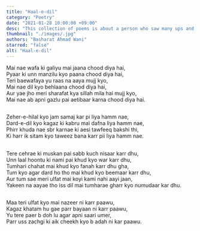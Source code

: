 ```yaml
---
title: "Haal-e-dil"
category: "Poetry"
date: "2021-01-28 10:00:00 +09:00"
desc: "This collection of poems is about a person who saw many ups and downs in his personal life. He is sometimes very angry with his beloved and sometimes very happy. Finally, he comes to the conclusion that there is no one in this universe who can replace the love of a mother for her child."
thumbnail: "./images/.jpg"
authors: "Basharat Ahmad Wani"
starred: "false"
alt: "Haal-e-dil"
---
```


Mai nae wafa ki galiyu mai jaana chood diya hai,                      
Pyaar ki unn manzilu kyo paana chood diya hai,                                   
Teri baewafaya yu raas na aaya mujj kyo,                                    
Mai nae dil kyo behlaana chood diya hai,                               
Aur yae jho meri sharafat kya sillah mila hai mujj kyo,                                    
Mai nae ab apni gazlu pai aetibaar karna chood diya hai.                              
##                             
Zeher-e-hilal kyo jam samaj kar pi liya hamm nae,                            
Dard-e-dil kyo kagaz ki kabru mai dafna liya hamm nae,                               
Phirr khuda nae sbr karnae ki aesi tawfeeq bakshi thi,                             
Ki harr ik sitam kyo taweez bana karr pii liya hamm nae.                        
##                              
Tere cehrae ki muskan pai sabb kuch nisaar karr dhu,                         
Unn laal hoontu ki nami pai khud kyo war karr dhu,                       
Tumhari chahat mai khud kyo fanah karr dhu gha,                                                                   
Tum kyo agar dard ho tho mai khud kyo beemaar karr dhu,                             
Aur tum sae meri ulfat mai koyi kami nahi aayi jaan,                               
Yakeen na aayae tho iss dil mai tumharae gharr kyo numudaar kar dhu.                                           
##                           
Maa teri ulfat kyo mai nazeer ni karr paawu,                                       
Kagaz khatam hu gae parr bayaan ni karr paawu,                                   
Yu tere paer b doh lu agar apni saari umer,                                           
Parr uss zachgi ki aik cheekh kyo b adah ni kar paawu.                                  